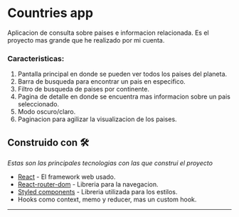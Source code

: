 # Countries app

Aplicacion de consulta sobre paises e informacion relacionada. Es el proyecto mas grande que he realizado por mi cuenta.

### Caracteristicas:

1. Pantalla principal en donde se pueden ver todos los paises del planeta.
2. Barra de busqueda para encontrar un pais en especifico.
3. Filtro de busqueda de paises por continente.
4. Pagina de detalle en donde se encuentra mas informacion sobre un pais seleccionado.
5. Modo oscuro/claro.
6. Paginacion para agilizar la visualizacion de los paises.

## Construido con 🛠️

_Estas son las principales tecnologias con las que construi el proyecto_

* [React](https://reactjs.org/) - El framework web usado.
* [React-router-dom](https://reactrouter.com/web/guides/quick-start) - Libreria para la navegacion.
* [Styled components](https://styled-components.com/) - Libreria utilizada para los estilos.
* Hooks como context, memo y reducer, mas un custom hook. 

---
